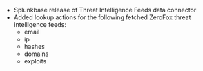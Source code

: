 * Splunkbase release of Threat Intelligence Feeds data connector
* Added lookup actions for the following fetched ZeroFox threat intelligence feeds:
  * email
  * ip
  * hashes
  * domains
  * exploits